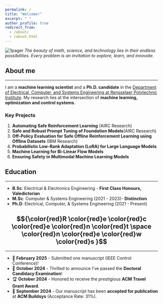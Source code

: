 ```yaml
---
permalink: /
title: "Welcome!"
excerpt: " "
author_profile: true
redirect_from: 
  - /about/
  - /about.html
---
```

![1pager](https://Kaycee074.github.io/images/A23.jpg "Flyer")
*The beauty of math, science, and technology lies in their endless possibilities. Every problem is an invitation to explore, learn, and innovate.* 


## About me
___  


I am a **machine learning scientist** and a **Ph.D. candidate** in the [Department of Electrical, Computer, and Systems Engineering at Rensselaer Polytechnic Institute](https://ecse.rpi.edu/). My research lies at the intersection of **machine learning, optimization and control systems**. 

### Key Projects
1. **Automating Safe Reinforcement Learning** (AIRC Research)
2. **Safe and Robust Prompt Tuning of Foundation Models**(AIRC Research)
3. **Off-Policy Evaluation for Safe Offline Reinforcement Learning using Offline Datasets** (IBM Research)
4. **Probabilistic Low-Rank Adaptation (LoRA) for Large Language Models**
5. **Machine Learning for Bi-Linear Flow Models**
6. **Ensuring Safety in Multimodal Machine Learning Models**


## Education
___
* **B.Sc**: Electrical & Electronics Engineering - **First Class Honours, Valedictorian**
* **M.Sc**: Computer & Systems Engineering (2021 - 2023)- **Distinction**
* **Ph.D**: Electrical, Computer, & Systems Engineering (2021 - Present)




## $${\color{red}R \color{red}e \color{red}c \color{red}e \color{red}n \color{red}t \space \color{red}n \color{red}e \color{red}w \color{red}s }$$ 
___
* 🎉 **February 2025** - Submitted one manuscript (IEEE Control Conference)! 
* 🎉 **October 2024** - Thrilled to announce I’ve passed the **Doctoral Candidacy Examination**! 
* 🏆 **October 2024** - Honored to receive the prestigious **ACM Travel Grant Award**.
* 📜 **September 2024** - Our manuscript has been **accepted for publication** at **ACM Buildsys** (Acceptance Rate: 31%).
